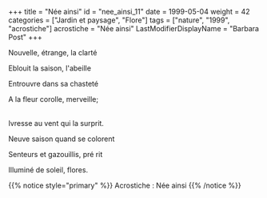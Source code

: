 +++
title = "Née ainsi"
id = "nee_ainsi_11"
date = 1999-05-04
weight = 42
categories = ["Jardin et paysage", "Flore"]
tags = ["nature", "1999", "acrostiche"]
acrostiche = "Née ainsi"
LastModifierDisplayName = "Barbara Post"
+++

Nouvelle, étrange, la clarté

Eblouit la saison, l'abeille

Entrouvre dans sa chasteté

A la fleur corolle, merveille;

 \
Ivresse au vent qui la surprit.

Neuve saison quand se colorent

Senteurs et gazouillis, pré rit

Illuminé de soleil, flores.

{{% notice style="primary" %}}
Acrostiche : Née ainsi
{{% /notice %}}
